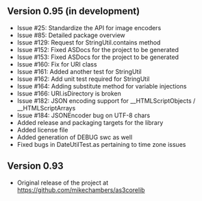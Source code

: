 Version 0.95 (in development)
------------

- Issue #25: Standardize the API for image encoders
- Issue #85: Detailed package overview 
- Issue #129: Request for StringUtil.contains method
- Issue #152: Fixed ASDocs for the project to be generated
- Issue #153: Fixed ASDocs for the project to be generated
- Issue #160: Fix for URI class
- Issue #161: Added another test for StringUtil
- Issue #162: Add unit test required for StringUtil
- Issue #164: Adding substitute method for variable injections
- Issue #166: URI.isDirectory is broken
- Issue #182: JSON encoding support for __HTMLScriptObjects / __HTMLScriptArrays
- Issue #184: JSONEncoder bug on UTF-8 chars
- Added release and packaging targets for the library
- Added license file
- Added generation of DEBUG swc as well
- Fixed bugs in DateUtilTest.as pertaining to time zone issues
 
Version 0.93
------------

- Original release of the project at https://github.com/mikechambers/as3corelib

